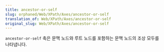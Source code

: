 ```yaml
---
title: ancestor-or-self
slug: orphaned/Web/XPath/Axes/ancestor-or-self
translation_of: Web/XPath/Axes/ancestor-or-self
original_slug: Web/XPath/Axes/ancestor-or-self
---
```


`ancestor-or-self` 축은 문맥 노드와 루트 노드를 포함하는 문맥 노드의 조상 모두를 나타냅니다.
